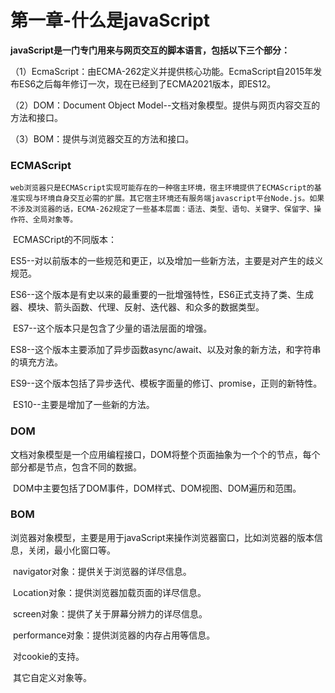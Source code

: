 # 第一章-什么是javaScript

   **javaScript是一门专门用来与网页交互的脚本语言，包括以下三个部分：**

（1）EcmaScript：由ECMA-262定义并提供核心功能。EcmaScript自2015年发布ES6之后每年修订一次，现在已经到了ECMA2021版本，即ES12。

（2）DOM：Document Object Model--文档对象模型。提供与网页内容交互的方法和接口。

（3）BOM：提供与浏览器交互的方法和接口。

### ECMAScript

  	web浏览器只是ECMAScript实现可能存在的一种宿主环境，宿主环境提供了ECMAScript的基准实现与环境自身交互必需的扩展。其它宿主环境还有服务端javascript平台Node.js。如果不涉及浏览器的话，ECMA-262规定了一些基本层面：语法、类型、语句、关键字、保留字、操作符、全局对象等。

​	ECMASCript的不同版本：

​		ES5--对以前版本的一些规范和更正，以及增加一些新方法，主要是对产生的歧义规范。

​		ES6--这个版本是有史以来的最重要的一批增强特性，ES6正式支持了类、生成器、模块、箭头函数、代理、反射、迭代器、和众多的数据类型。

​		ES7--这个版本只是包含了少量的语法层面的增强。

​		ES8--这个版本主要添加了异步函数async/await、以及对象的新方法，和字符串的填充方法。

​		ES9--这个版本包括了异步迭代、模板字面量的修订、promise，正则的新特性。

​		ES10--主要是增加了一些新的方法。

### DOM

​	文档对象模型是一个应用编程接口，DOM将整个页面抽象为一个个的节点，每个部分都是节点，包含不同的数据。

​	DOM中主要包括了DOM事件，DOM样式、DOM视图、DOM遍历和范围。

### BOM

​	浏览器对象模型，主要是用于javaScript来操作浏览器窗口，比如浏览器的版本信息，关闭，最小化窗口等。

​	navigator对象：提供关于浏览器的详尽信息。

​	Location对象：提供浏览器加载页面的详尽信息。

​	screen对象：提供了关于屏幕分辨力的详尽信息。

​	performance对象：提供浏览器的内存占用等信息。

​	对cookie的支持。

​	其它自定义对象等。